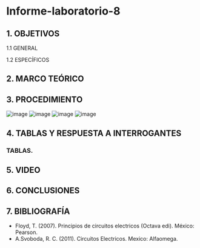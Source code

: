 # Informe-laboratorio-8
## 1. OBJETIVOS
   1.1 GENERAL
   
 
   
   1.2 ESPECÍFICOS   
   
## 2. MARCO TEÓRICO



## 3. PROCEDIMIENTO

![image](https://user-images.githubusercontent.com/93681159/153936401-5f4d5d40-cd0d-4d33-829f-8b12179ee52c.png)
![image](https://user-images.githubusercontent.com/93681159/153936680-e1b45db0-47a9-41b5-a248-9b283e5ab1a6.png)
![image](https://user-images.githubusercontent.com/93681159/153937841-de5d6525-0530-419f-8371-5d09feba9a80.png)
![image](https://user-images.githubusercontent.com/93681159/153937968-20f0a53f-2fd8-42da-b204-c7c271529bb0.png)

## 4. TABLAS Y RESPUESTA A INTERROGANTES 
### TABLAS.

## 5. VIDEO

## 6. CONCLUSIONES

 
## 7. BIBLIOGRAFÍA 
* Floyd, T. (2007). Principios de circuitos electricos (Octava edi). México: Pearson.
* A.Svoboda, R. C. (2011). Circuitos Electricos. Mexico: Alfaomega.
